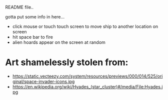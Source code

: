 README file..

gotta put some info in here...

- click mouse or touch touch screen to move ship to another location on screen
- hit space bar to fire
- alien hoards appear on the screen at random


# Art shamelessly stolen from:
- https://static.vecteezy.com/system/resources/previews/000/014/525/original/space-invader-icons.jpg
- https://en.wikipedia.org/wiki/Hyades_(star_cluster)#/media/File:Hyades.jpg
